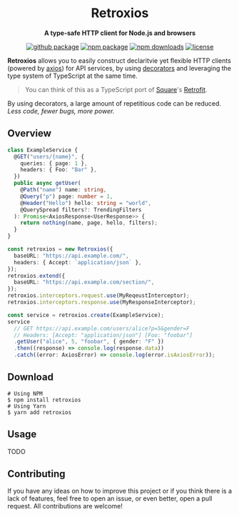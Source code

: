 <h1 align="center">Retroxios</h1>

<p align="center">
    <strong>A type-safe HTTP client for Node.js and browsers</strong>
</p>

<p align="center">
    <a href="./package.json"><img alt="github package" src="https://img.shields.io/github/package-json/v/strmbx/retroxios"></a>
    <a href="https://www.npmjs.com/package/retroxios"><img alt="npm package" src="https://img.shields.io/npm/v/retroxios"></a>
    <a href="https://www.npmjs.com/package/retroxios"><img alt="npm downloads" src="https://img.shields.io/npm/dt/retroxios"></a>
    <a href="./LICENSE.txt"><img alt="license" src="https://img.shields.io/github/license/strmbx/retroxios"></a>
</p>

**Retroxios** allows you to easily construct declaritvie yet flexible HTTP clients (powered by [axios](https://github.com/axios/axios))
for API services, by using [decorators](https://www.typescriptlang.org/docs/handbook/decorators.html)
and leveraging the type system of TypeScript at the same time.

> You can think of this as a TypeScript port of [Square](https://github.com/square)'s [Retrofit](https://github.com/square/retrofit).

By using decorators, a large amount of repetitious code can be reduced. _Less code, fewer bugs, more power._

## Overview

```typescript
class ExampleService {
  @GET("users/{name}", {
    queries: { page: 1 },
    headers: { Foo: "Bar" },
  })
  public async getUser(
    @Path("name") name: string,
    @Query("p") page: number = 1,
    @Header("Hello") hello: string = "world",
    @QuerySpread filters?: TrendingFilters
  ): Promise<AxiosResponse<UserResponse>> {
    return nothing(name, page, hello, filters);
  }
}

const retroxios = new Retroxios({
  baseURL: "https://api.example.com/",
  headers: { Accept: `application/json` },
});
retroxios.extend({
  baseURL: "https://api.example.com/section/",
});
retroxios.interceptors.request.use(MyReqeustInterceptor);
retroxios.interceptors.response.use(MyResponseInterceptor);

const service = retroxios.create(ExampleService);
service
  // GET https://api.example.com/users/alice?p=5&gender=F
  // Headers: [Accept: "application/json"] [Foo: "foobar"]
  .getUser("alice", 5, "foobar", { gender: "F" })
  .then((response) => console.log(response.data))
  .catch((error: AxiosError) => console.log(error.isAxiosError));
```

## Download

```shell script
# Using NPM
$ npm install retroxios
# Using Yarn
$ yarn add retroxios
```

## Usage

TODO

## Contributing

If you have any ideas on how to improve this project or if you think there is a lack of features,
feel free to open an issue, or even better, open a pull request. All contributions are welcome!
